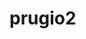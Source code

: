 # prugio2
<div>
 <img scr="https://user-images.githubusercontent.com/101408545/213374071-c2c9f011-12de-43f5-b86f-176083b3b785.png">
</div>
